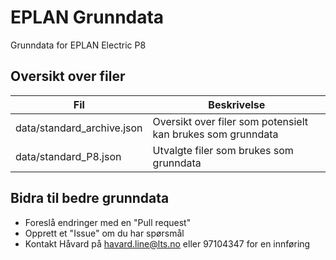 # EPLAN Grunndata
Grunndata for EPLAN Electric P8

## Oversikt over filer
| Fil | Beskrivelse |
| --- | --- |
| data/standard_archive.json | Oversikt over filer som potensielt kan brukes som grunndata |
| data/standard_P8.json      | Utvalgte filer som brukes som grunndata                     |

## Bidra til bedre grunndata
- Foreslå endringer med en "Pull request"
- Opprett et "Issue" om du har spørsmål
- Kontakt Håvard på havard.line@lts.no eller 97104347 for en innføring
